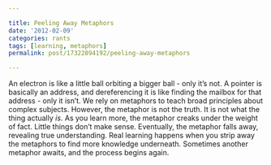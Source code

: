 ```yaml
---

title: Peeling Away Metaphors
date: '2012-02-09'
categories: rants
tags: [learning, metaphors]
permalink: post/17322894192/peeling-away-metaphors

---
```


An electron is like a little ball orbiting a bigger ball - only it’s
not. A pointer is basically an address, and dereferencing it is like
finding the mailbox for that address - only it isn’t. We rely on
metaphors to teach broad principles about complex subjects. However, the
metaphor is not the truth. It is not what the thing actually *is*. As
you learn more, the metaphor creaks under the weight of fact. Little
things don’t make sense. Eventually, the metaphor falls away, revealing
true understanding. Real learning happens when you strip away the
metaphors to find more knowledge underneath. Sometimes another metaphor
awaits, and the process begins again.
